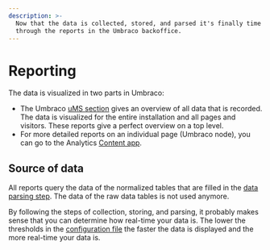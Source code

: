 ```yaml
---
description: >-
  Now that the data is collected, stored, and parsed it's finally time to browse
  through the reports in the Umbraco backoffice.
---
```


# Reporting

The data is visualized in two parts in Umbraco:

* The Umbraco [uMS section](../../../marketers-and-editors/introduction/the-umarketingsuite-section.md) gives an overview of all data that is recorded. The data is visualized for the entire installation and all pages and visitors. These reports give a perfect overview on a top level.
* For more detailed reports on an individual page (Umbraco node), you can go to the Analytics [Content app](../../../marketers-and-editors/introduction/content-apps.md).

## Source of data

All reports query the data of the normalized tables that are filled in the [data parsing step](../../../../../the-umarketingsuite-broad-overview/dataflow-pipeline/data-parsing/). The data of the raw data tables is not used anymore.

By following the steps of collection, storing, and parsing, it probably makes sense that you can determine how real-time your data is. The lower the thresholds in the [configuration file](../../settings/configuration-options-2-x.md) the faster the data is displayed and the more real-time your data is.
